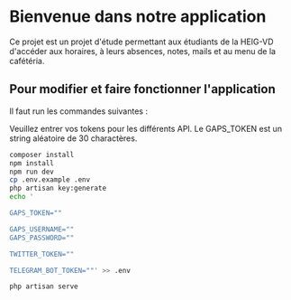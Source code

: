 # Bienvenue dans notre application

Ce projet est un projet d'étude permettant aux étudiants de la HEIG-VD d'accéder aux horaires, à leurs absences, notes, mails et au menu de la cafétéria.



## Pour modifier et faire fonctionner l'application

Il faut run les commandes suivantes :

Veuillez entrer vos tokens pour les différents API. Le GAPS_TOKEN est un string aléatoire de 30 charactères.

```bash
composer install
npm install
npm run dev
cp .env.example .env
php artisan key:generate
echo '

GAPS_TOKEN=""

GAPS_USERNAME=""
GAPS_PASSWORD=""

TWITTER_TOKEN=""

TELEGRAM_BOT_TOKEN=""' >> .env

php artisan serve
```
